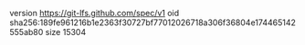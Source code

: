 version https://git-lfs.github.com/spec/v1
oid sha256:189fe961216b1e2363f30727bf77012026718a306f36804e174465142555ab80
size 15304
